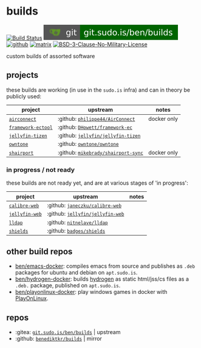 # builds

[![Build Status](https://jenkins.sudo.is/buildStatus/icon?job=ben%2Fbuilds%2Fmain&style=flat-square)](https://jenkins.sudo.is/job/ben/job/builds/)
[![git](docs/img/shields/git.sudo.is-ben-builds.svg)](https://git.sudo.is/ben/builds)
[![github](https://git.sudo.is/ben/infra/media/branch/main/docs/img/shields/github-benediktkr.svg)](https://github.com/benediktkr/builds)
[![matrix](https://git.sudo.is/ben/infra/media/branch/main/docs/img/shields/darkroom.svg)](https://matrix.to/#/#darkroom:sudo.is)
[![BSD-3-Clause-No-Military-License](https://git.sudo.is/ben/infra/media/branch/main/docs/img/shields/license-BSD-blue.svg)](LICENSE)

custom builds of assorted software

## projects

these builds are working (in use in the `sudo.is` infra) and can in theory be publicly used:

 project                                | upstream                                                                           | notes
----------------------------------------|------------------------------------------------------------------------------------|----
 [`airconnect`](airconnect)             | :github: [`philippe44/AirConnect`](https://github.com/philippe44/AirConnect)       | docker only
 [`framework-ectool`](framework-ectool) | :github: [`DHowett/framework-ec`](https://github.com/DHowett/framework-ec)         |
 [`jellyfin-tizen`](jellyfin-tizen)     | :github: [`jellyfin/jellyfin-tizen`](https://github.com/jellyfin/jellyfin-tizen)   |
 [`owntone`](owntone)                   | :github: [`owntone/owntone`](https://github.com/owntone/owntone-server)            |
 [`shairport`](shairport)               | :github: [`mikebrady/shairport-sync`](https://github.com/mikebrady/shairport-sync) | docker only


### in progress / not ready

these builds are not ready yet, and are at various stages of 'in progress':

 project                                | upstream                                                                          | notes
----------------------------------------|-----------------------------------------------------------------------------------|----
 [`calibre-web`](calibre-web)           | :github: [`janeczku/calibre-web`](https://github.com/janeczku/calibre-web)        |
 [`jellyfin-web`](jellyfin-web)         | :github: [`jellyfin/jellyfin-web`](https://github.com/jellyfin/jellyfin-web)      |
 [`lldap`](lldap)                       | :github: [`nitnelave/lldap`](https://github.com/nitnelave/lldap)                  |
 [`shields`](shields)                   | :github: [`badges/shields`](https://github.com/badges/shields)                    |

## other build repos

 * [ben/emacs-docker](https://git.sudo.is/ben/emacs-docker): compiles emacs from source and publishes as `.deb` packages for ubuntu and debian on `apt.sudo.is`.
 * [ben/hydrogen-docker](https://git.sudo.is/ben/hydrogen-docker): builds [hydrogen](https://matrix.org/docs/projects/client/hydrogen) as static html/jss/cs files as a `.deb.` package, published on `apt.sudo.is`.
 * [ben/playonlinux-docker](https://git.sudo.is/ben/socat-dns-docker): play windows games in docker with [PlayOnLinux](https://www.playonlinux.com/en/).

## repos

 * :gitea: [`git.sudo.is/ben/builds`](https://git.sudo.is/ben/builds) | upstream
 * :github: [`benediktkr/builds`](https://github.com/benediktkr/builds) | mirror
